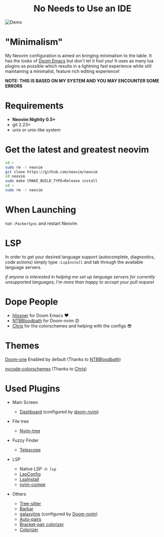 <h1 align="center">No Needs to Use an IDE</h1>

![Demo](https://raw.githubusercontent.com/GustavoPrietoP/neovim/main/screenshot/demo.png)
# "Minimalism"
My Neovim configuration is aimed on bringing minimalism to the table. It has the looks of [Doom Emacs](https://github.com/hlissner/doom-emacs) but don't let it fool you!
It uses as many lua plugins as possible which results in a lightning fast experience while still maintaining a minimalist, feature rich editing experience!

**NOTE: THIS IS BASED ON MY SYSTEM AND YOU MAY ENCOUNTER SOME ERRORS**

# Requirements
- **Neovim Nightly 0.5+**
- git 2.23+
- unix or unix-like system

# Get the latest and greatest neovim

```bash
cd ~
sudo rm -r neovim
git clone https://github.com/neovim/neovim
cd neovim
sudo make CMAKE_BUILD_TYPE=Release install
cd ~
sudo rm -r neovim
```
# When Launching
run `:PackerSync` and restart Neovim

# LSP
In order to get your desired language support (autocomplete, diagnostics, code actions) simply type `:LspInstall` and tab through the  available language servers.

*if anyone is interested in helping me set up language servers for currently unsupported languages, I'm more than happy to accept your pull request*

# Dope People
- [hlissner](https://github.com/hlissner) for Doom Emacs :heart:
- [NTBBloodbath](https://github.com/NTBBloodbath) for Doom-nvim :heart_eyes:
- [Chris](https://github.com/ChristianChiarulli) for the colorschemes and helping with the configs :sunglasses:
# Themes 
[Doom-one](https://github.com/GustavoPrietoP/doom-one.vim) Enabled by default (Thanks to [NTBBloodbath](https://github.com/NTBBloodbath))

[nvcode-colorschemes](https://github.com/ChristianChiarulli/nvcode-color-schemes.vim) (Thanks to [Chris](http://github.com/ChristianChiarulli))

# Used Plugins
- Main Screen
  - [Dashboard](https://github.com/glepnir/dashboard-nvim) (configured by [doom-nvim](https://github.com/NTBBloodbath/doom-nvim))

- File tree
  - [Nvim-tree](https://github.com/kyazdani42/nvim-tree.lua)

- Fuzzy Finder
  - [Telescope](https://github.com/nvim-telescope/telescope.nvim)

- LSP
  - Native LSP `:h lsp`
  - [LspConfig](https://github.com/neovim/nvim-lspconfig)
  - [LspInstall](https://github.com/kabouzeid/nvim-lspinstall)
  - [nvim-compe](https://github.com/hrsh7th/nvim-compe)
- Others
  - [Tree-sitter](https://github.com/nvim-treesitter/nvim-treesitter)
  - [Barbar](https://github.com/romgrk/barbar.nvim)
  - [galaxyline](https://github.com/glepnir/galaxyline.nvim) (configured by [Doom-nvim](https://github.com/NTBBloodbath/doom-nvim))
  - [Auto-pairs](https://github.com/windwp/nvim-autopairs)
  - [Bracket-pair colorizer](https://github.com/GustavoPrietoP/nvim-ts-rainbow)
  - [Colorizer](https://github.com/norcalli/nvim-colorizer.lua)

